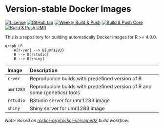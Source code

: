 
<!-- README.md is generated from README.Rmd. Please edit that file -->

# Version-stable Docker Images

<!-- badges: start -->

[![License](https://img.shields.io/github/license/umr1283/docker-versioned)](LICENSE)
[![GitHub
tag](https://img.shields.io/github/tag/umr1283/docker-versioned.svg?label=latest%20tag)](https://github.com/umr1283/docker-versioned)
[![Weekly Build &
Push](https://github.com/umr1283/docker-versioned/actions/workflows/weekly.yml/badge.svg)](https://github.com/umr1283/docker-versioned/actions/workflows/weekly.yml)
[![Build & Push Core](https://github.com/umr1283/docker-versioned/actions/workflows/core-build.yml/badge.svg)](https://github.com/umr1283/docker-versioned/actions/workflows/core-build.yml)
[![Build & Push UMR](https://github.com/umr1283/docker-versioned/actions/workflows/umr-build.yml/badge.svg?branch=main)](https://github.com/umr1283/docker-versioned/actions/workflows/umr-build.yml)
<!-- badges: end -->

This is a repository for building automatically Docker images for R \>=
4.0.0.

``` mermaid
graph LR
    A[r-ver] --> B{umr1283}
    B --> D[rstudio]
    B --> R[shiny]
```

| Image      | Description                                                                |
|:-----------|:---------------------------------------------------------------------------|
| `r-ver`    | Reproducible builds with predefined version of R                           |
| `umr1283`  | Reproducible builds with predefined version of R and some (genetics) tools |
| `rstudio`  | RStudio server for umr1283 image                                           |
| `shiny`    | Shiny server for umr1283 image                                             |

*Note: Based on
[rocker-org/rocker-versioned2](https://github.com/rocker-org/rocker-versioned2)
build workflow.*
